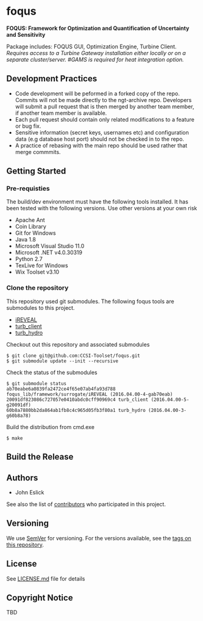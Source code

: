 # foqus
**FOQUS: Framework for Optimization and Quantification of Uncertainty and Sensitivity** 

Package includes: FOQUS GUI, Optimization Engine, Turbine Client. *Requires access to a Turbine Gateway installation either locally or on a separate cluster/server. #GAMS is required for heat integration option.*

## Development Practices

* Code development will be peformed in a forked copy of the repo. Commits will not be 
  made directly to the ngt-archive repo. Developers will submit a pull 
  request that is then merged by another team member, if another team member is available.
* Each pull request should contain only related modifications to a feature or bug fix.  
* Sensitive information (secret keys, usernames etc) and configuration data 
  (e.g database host port) should not be checked in to the repo.
* A practice of rebasing with the main repo should be used rather that merge commmits.

## Getting Started

### Pre-requisties
The build/dev environment must have the following tools installed. It has been
tested with the following versions. Use other versions at your own risk

+ Apache Ant
+ Coin Library
+ Git for Windows
+ Java 1.8
+ Microsoft Visual Studio 11.0
+ Microsoft .NET v4.0.30319
+ Python 2.7
+ TexLive for Windows
+ Wix Toolset v3.10

### Clone the repository

This repository used git submodules. The following foqus tools are
submodules to this project.

* [iREVEAL](https://github.com/CCSI-Toolset/iREVEAL)
* [turb_client](https://github.com/CCSI-Toolset/turb_client)
* [turb_hydro](https://github.com/CCSI-Toolset/turb_hydro)

Checkout out this repository and associated submodules

    $ git clone git@github.com:CCSI-Toolset/foqus.git
    $ git submodule update --init --recursive

Check the status of the submodules

    $ git submodule status
    ab70eabe6a0839fa2472ce4f65e07ab4fa93d788 foqus_lib/framework/surrogate/iREVEAL (2016.04.00-4-gab70eab)
    20091df823086c727057e0410abdc0cff90969c4 turb_client (2016.04.00-5-g20091df)
    60b8a7880bb2da864ab1fb8c4c965d05fb3f80a1 turb_hydro (2016.04.00-3-g60b8a78)

Build the distribution from cmd.exe

    $ make

## Build the Release

## Authors

* John Eslick

See also the list of [contributors](https://github.com/CCSI-Toolset/foqus/contributors) who participated in this project.

## Versioning

We use [SemVer](http://semver.org/) for versioning. For the versions available, 
see the [tags on this repository](https://github.com/CCSI-Toolset/foqus/tags). 

## License

See [LICENSE.md](LICENSE.md) file for details

## Copyright Notice

TBD
